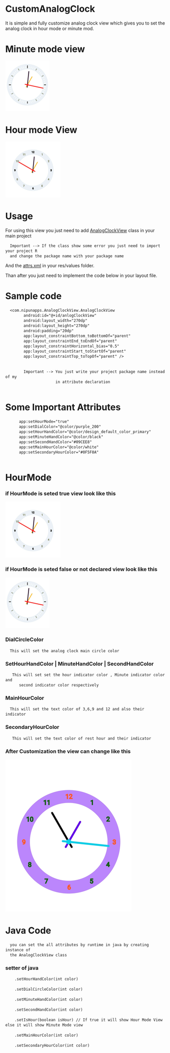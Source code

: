 # CustomAnalogClock
It is simple and fully customize analog clock view which gives you to set the analog clock in 
hour mode or minute mod.



# Minute mode view


![AnalogClock](https://github.com/nipun2003/CustomAnalogClock/blob/main/analog%20clock%20pic/minute.png)


# Hour mode View


![AnalogClock](https://github.com/nipun2003/CustomAnalogClock/blob/main/analog%20clock%20pic/hour.png)


# Usage
  For using this view you just need to add [AnalogClockView](https://github.com/nipun2003/CustomAnalogClock/blob/main/AnalogClock/app/src/main/java/com/nipunapps/AnalogClockView/AnalogClockView.java) class in your main project
  
  
  
      Important --> If the class show some error you just need to import your project R
      and change the package name with your package name
  
  And the [attrs.xml](https://github.com/nipun2003/CustomAnalogClock/blob/main/AnalogClock/app/src/main/res/values/attrs.xml) in your res/values folder.
  
  Than after you just need to implement the code below in your layout file.

# Sample code 
```
  <com.nipunapps.AnalogClockView.AnalogClockView
        android:id="@+id/anlogClockView"
        android:layout_width="270dp"
        android:layout_height="270dp"
        android:padding="20dp"
        app:layout_constraintBottom_toBottomOf="parent"
        app:layout_constraintEnd_toEndOf="parent"
        app:layout_constraintHorizontal_bias="0.5"
        app:layout_constraintStart_toStartOf="parent"
        app:layout_constraintTop_toTopOf="parent" />
        
        
        Important --> You just write your project package name instead of my
                      in attribute declaration 
        
  ```
  
  
  # Some Important Attributes 
  
  ```
        app:setHourMode="true"
        app:setDialColor="@color/purple_200"
        app:setHourHandColor="@color/design_default_color_primary"
        app:setMinuteHandColor="@color/black"
        app:setSecondHandColor="#09CEE8"
        app:setMainHourColor="@color/white"
        app:setSecondaryHourColor="#0F5F0A"
        
  ```
  
  # HourMode
   ### if HourMode is seted true view look like this 
   ![AnalogClock](https://github.com/nipun2003/CustomAnalogClock/blob/main/analog%20clock%20pic/hour.png)
   
   ### if HourMode is seted false or not declared view look like this
   ![AnalogClock](https://github.com/nipun2003/CustomAnalogClock/blob/main/analog%20clock%20pic/minute.png)
          
  ### DialCircleColor
  
      This will set the analog clock main circle color
      
  ### SetHourHandColor | MinuteHandColor | SecondHandColor
  
       This will set set the hour indicator color , Minute indicator color and 
          second indicator color respectively
       
 ### MainHourColor 
 
      This will set the text color of 3,6,9 and 12 and also their indicator
      
### SecondaryHourColor 

       This will set the text color of rest hour and their indicator
       

### After Customization the view can change like this

   ![AnalogClock](https://github.com/nipun2003/CustomAnalogClock/blob/main/analog%20clock%20pic/customize.png)
   
   
# Java Code

      you can set the all attributes by runtime in java by creating instance of 
      the AnalogClockView class
      
  ### setter of java
      
        .setHourHandColor(int color)
        
        .setDialCircleColor(int color)
        
        .setMinuteHandColor(int color)
        
        .setSecondHandColor(int color)
        
        .setIsHour(boolean isHour) // If true it will show Hour Mode View else it will show Minute Mode view
        
        .setMainHourColor(int color)
        
        .setSecondaryHourColor(int color)
      
  
          
        
